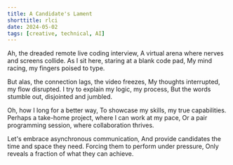 ```yaml
---
title: A Candidate's Lament
shorttitle: rlci
date: 2024-05-02
tags: [creative, technical, AI]
---
```


Ah, the dreaded remote live coding interview,
A virtual arena where nerves and screens collide.
As I sit here, staring at a blank code pad,
My mind racing, my fingers poised to type.

But alas, the connection lags, the video freezes,
My thoughts interrupted, my flow disrupted.
I try to explain my logic, my process,
But the words stumble out, disjointed and jumbled.

Oh, how I long for a better way,
To showcase my skills, my true capabilities.
Perhaps a take-home project, where I can work at my pace,
Or a pair programming session, where collaboration thrives.

Let's embrace asynchronous communication,
And provide candidates the time and space they need.
Forcing them to perform under pressure,
Only reveals a fraction of what they can achieve.
